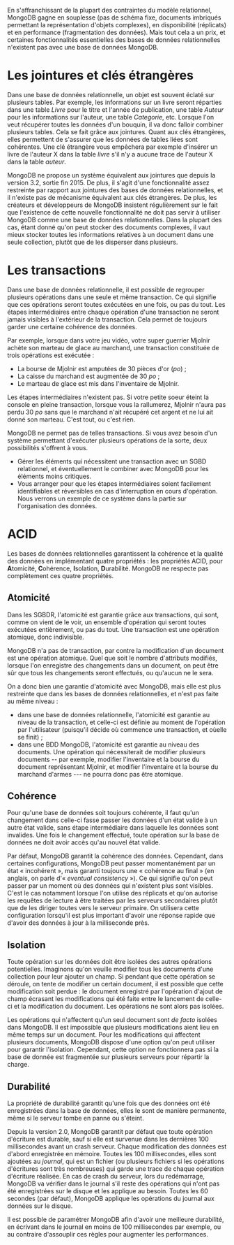 En s'affranchissant de la plupart des contraintes du modèle relationnel, MongoDB gagne en souplesse (pas de schéma fixe, documents imbriqués permettant la représentation d'objets complexes), en disponibilité (réplicats) et en performance (fragmentation des données). Mais tout cela a un prix, et certaines fonctionnalités essentielles des bases de données relationnelles n'existent pas avec une base de données MongoDB.

# Les jointures et clés étrangères

Dans une base de données relationnelle, un objet est souvent éclaté sur plusieurs tables. Par exemple, les informations sur un livre seront réparties dans une table *Livre* pour le titre et l'année de publication, une table *Auteur* pour les informations sur l'auteur, une table *Categorie*, etc. Lorsque l'on veut récupérer toutes les données d'un bouquin, il va donc falloir combiner plusieurs tables. Cela se fait grâce aux jointures. Quant aux clés étrangères, elles permettent de s'assurer que les données de tables liées sont cohérentes. Une clé étrangère vous empêchera par exemple d'insérer un livre de l'auteur X dans la table *livre* s'il n'y a aucune trace de l'auteur X dans la table *auteur*.

MongoDB ne propose un système équivalent aux jointures que depuis la version 3.2, sortie fin 2015. De plus, il s'agit d'une fonctionnalité assez restreinte par rapport aux jointures des bases de données relationnelles, et il n'existe pas de mécanisme équivalent aux clés étrangères. De plus, les créateurs et développeurs de MongoDB insistent régulièrement sur le fait que l'existence de cette nouvelle fonctionnalité ne doit pas servir à utiliser MongoDB comme une base de données relationnelles. Dans la plupart des cas, étant donné qu'on peut stocker des documents complexes, il vaut mieux stocker toutes les informations relatives à un document dans une seule collection, plutôt que de les disperser dans plusieurs.

# Les transactions

Dans une base de données relationnelle, il est possible de regrouper plusieurs opérations dans une seule et même transaction. Ce qui signifie que ces opérations seront toutes exécutées en une fois, ou pas du tout. Les étapes intermédiaires entre chaque opération d'une transaction ne seront jamais visibles à l'extérieur de la transaction. Cela permet de toujours garder une certaine cohérence des données. 

Par exemple, lorsque dans votre jeu vidéo, votre super guerrier Mjolnir achète son marteau de glace au marchand, une transaction constituée de trois opérations est exécutée :

- La bourse de Mjolnir est amputées de 30 pièces d'or (*po*) ;
- La caisse du marchand est augmentée de 30 *po* ;
- Le marteau de glace est mis dans l'inventaire de Mjolnir.

Les étapes intermédiaires n'existent pas. Si votre petite soeur éteint la console en pleine transaction, lorsque vous la rallumerez, Mjolnir n'aura pas perdu 30 *po* sans que le marchand n'ait récupéré cet argent et ne lui ait donné son marteau. C'est tout, ou c'est rien.

MongoDB ne permet pas de telles transactions. Si vous avez besoin d'un système permettant d'exécuter plusieurs opérations de la sorte, deux possibilités s'offrent à vous.

- Gérer les éléments qui nécessitent une transaction avec un SGBD relationnel, et éventuellement le combiner avec MongoDB pour les éléments moins critiques.
- Vous arranger pour que les étapes intermédiaires soient facilement identifiables et réversibles en cas d'interruption en cours d'opération. Nous verrons un exemple de ce système dans la partie sur l'organisation des données.

# ACID

Les bases de données relationnelles garantissent la cohérence et la qualité des données en implémentant quatre propriétés : les propriétés ACID, pour **A**tomicité, **C**ohérence, **I**solation, **D**urabilité. MongoDB ne respecte pas complètement ces quatre propriétés.

## Atomicité

Dans les SGBDR, l'atomicité est garantie grâce aux transactions, qui sont, comme on vient de le voir, un ensemble d'opération qui seront toutes exécutées entièrement, ou pas du tout. Une transaction est une opération atomique, donc indivisible.

MongoDB n'a pas de transaction, par contre la modification d'un document est une opération atomique. Quel que soit le nombre d'attributs modifiés, lorsque l'on enregistre des changements dans un document, on peut être sûr que tous les changements seront effectués, ou qu'aucun ne le sera. 

On a donc bien une garantie d'atomicité avec MongoDB, mais elle est plus restreinte que dans les bases de données relationnelles, et n'est pas faite au même niveau :

- dans une base de données relationnelle, l'atomicité est garantie au niveau de la transaction, et celle-ci est définie au moment de l'opération par l'utilisateur (puisqu'il décide où commence une transaction, et oùelle se finit) ;
- dans une BDD MongoDB, l'atomicité est garantie au niveau des documents. Une opération qui nécessiterait de modifier plusieurs documents -- par exemple, modifier l'inventaire et la bourse du document représentant Mjolnir, et modifier l'inventaire et la bourse du marchand d'armes --- ne pourra donc pas être atomique.

## Cohérence

Pour qu'une base de données soit toujours cohérente, il faut qu'un changement dans celle-ci fasse passer les données d'un état valide à un autre état valide, sans étape intermédiaire dans laquelle les données sont invalides. Une fois le changement effectué, toute opération sur la base de données ne doit avoir accès qu'au nouvel état valide.

Par défaut, MongoDB garantit la cohérence des données. Cependant, dans certaines configurations, MongoDB peut passer momentanément par un état « incohérent », mais garanti toujours une « cohérence au final » (en anglais, on parle d'« *eventual consistency* »). Ce qui signifie qu'on peut passer par un moment où des données qui n'existent plus sont visibles. C'est le cas notamment lorsque l'on utilise des réplicats et qu'on autorise les requêtes de lecture à être traitées par les serveurs secondaires plutôt que de les diriger toutes vers le serveur primaire. On utilisera cette configuration lorsqu'il est plus important d'avoir une réponse rapide que d'avoir des données à jour à la milliseconde près.

## Isolation

Toute opération sur les données doit être isolées des autres opérations potentielles. Imaginons qu'on veuille modifier tous les documents d'une collection pour leur ajouter un champ. Si pendant que cette opération se déroule, on tente de modifier un certain document, il est possible que cette modification soit perdue : le document enregistré par l'opération d'ajout de champ écrasant les modifications qui été faite entre le lancement de celle-ci et la modification du document. Les opérations ne sont alors pas isolées.

Les opérations qui n'affectent qu'un seul document sont *de facto* isolées dans MongoDB. Il est impossible que plusieurs modifications aient lieu en même temps sur un document. Pour les modifications qui affectent plusieurs documents, MongoDB dispose d'une option qu'on peut utiliser pour garantir l'isolation. Cependant, cette option ne fonctionnera pas si la base de donnée est fragmentée sur plusieurs serveurs pour répartir la charge.

## Durabilité

La propriété de durabilité garantit qu'une fois que des données ont été enregistrées dans la base de données, elles le sont de manière permanente, même si le serveur tombe en panne ou s'éteint.

Depuis la version 2.0, MongoDB garantit par défaut que toute opération d'écriture est durable, sauf si elle est survenue dans les dernières 100 millisecondes avant un crash serveur. Chaque modification des données est d'abord enregistrée en mémoire. Toutes les 100 millisecondes, elles sont ajoutées au *journal*, qui est un fichier (ou plusieurs fichiers si les opérations d'écritures sont très nombreuses) qui garde une trace de chaque opération d'écriture réalisée. En cas de crash du serveur, lors du redémarrage, MongoDB va vérifier dans le journal s'il reste des opérations qui n'ont pas été enregistrées sur le disque et les applique au besoin.
Toutes les 60 secondes (par défaut), MongoDB applique les opérations du journal aux données sur le disque.

Il est possible de paramétrer MongoDB afin d'avoir une meilleure durabilité, en écrivant dans le journal en moins de 100 millisecondes par exemple, ou au contraire d'assouplir ces règles pour augmenter les performances.